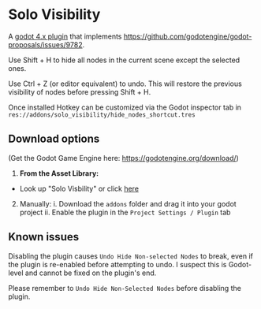 # Solo Visibility
A [godot 4.x plugin](https://godotengine.org/asset-library/asset/3000) that implements https://github.com/godotengine/godot-proposals/issues/9782.

Use Shift + H to hide all nodes in the current scene except the selected ones.

Use Ctrl + Z (or editor equivalent) to undo. This will restore the previous visibility of nodes before pressing Shift + H.

Once installed Hotkey can be customized via the Godot inspector tab in `res://addons/solo_visibility/hide_nodes_shortcut.tres`

## Download options
(Get the Godot Game Engine here: https://godotengine.org/download/)

1) **From the Asset Library:**
- Look up "Solo Visbility" or click [here](https://godotengine.org/asset-library/asset/3000)

2) Manually:
i. Download the `addons` folder and drag it into your godot project
ii. Enable the plugin in the `Project Settings / Plugin` tab

## Known issues
Disabling the plugin causes `Undo Hide Non-selected Nodes` to break, even if the plugin is re-enabled before attempting to undo. I suspect this is Godot-level and cannot be fixed on the plugin's end.

Please remember to `Undo Hide Non-Selected Nodes` before disabling the plugin.
